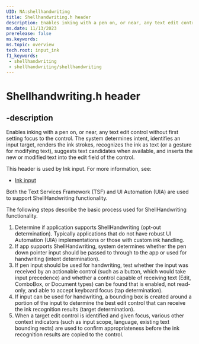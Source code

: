```yaml
---
UID: NA:shellhandwriting
title: Shellhandwriting.h header
description: Enables inking with a pen on, or near, any text edit control without first setting focus to the control.
ms.date: 11/13/2023
prerelease: false
ms.keywords: 
ms.topic: overview
tech.root: input_ink
f1_keywords:
 - shellhandwriting
 - shellhandwriting/shellhandwriting
---
```


# Shellhandwriting.h header

## -description

Enables inking with a pen on, or near, any text edit control without first setting focus to the control. The system determines intent, identifies an input target, renders the ink strokes, recognizes the ink as text (or a gesture for modifying text), suggests text candidates when available, and inserts the new or modified text into the edit field of the control.

This header is used by Ink input. For more information, see:

- [Ink input](../_input_ink/index.md)

Both the Text Services Framework (TSF) and UI Automation (UIA) are used to support ShellHandwriting functionality.

The following steps describe the basic process used for ShellHandwriting functionality.

1. Determine if application supports ShellHandwriting (opt-out determination). Typically applications that do not have robust UI Automation (UIA) implementations or those with custom ink handling.  
2. If app supports ShellHandwriting, system determines whether the pen down pointer input should be passed to through to the app or used for handwriting (intent determination).
3. If pen input should be used for handwriting, test whether the input was received by an actionable control (such as a button, which would take input precedence) and whether a control capable of receiving text (Edit, ComboBox, or Document types) can be found that is enabled, not read-only, and able to accept keyboard focus (tap determination).
4. If input can be used for handwriting, a bounding box is created around a portion of the input to determine the best edit control that can receive the ink recognition results (target determination).
5. When a target edit control is identified and given focus, various other context indicators (such as input scope, language, existing text bounding rects) are used to confirm appropriateness before the ink recognition results are copied to the control.
